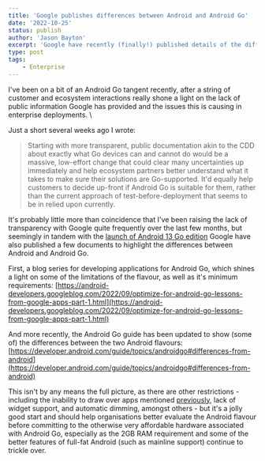 ```yaml
---
title: 'Google publishes differences between Android and Android Go'
date: '2022-10-25'
status: publish
author: 'Jason Bayton'
excerpt: 'Google have recently (finally!) published details of the differences between Android and Android Go. This transparency will further help organisations determine if Go is suitable for their needs.'
type: post
tags:
    - Enterprise
---
```

I've been on a bit of an Android Go tangent recently, after a string of customer and ecosystem interactions really shone a light on the lack of public information Google has provided and the issues this is causing in enterprise deployments. \

Just a short several weeks ago I wrote: 

> Starting with more transparent, public documentation akin to the CDD about exactly what Go devices can and cannot do would be a massive, low-effort change that could clear many uncertainties up immediately and help ecosystem partners better understand what it takes to make sure their solutions are Go-supported. It'd equally help customers to decide up-front if Android Go is suitable for them, rather than the current approach of test-before-deployment that seems to be in relied upon currently.

It's probably little more than coincidence that I've been raising the lack of transparency with Google quite frequently over the last few months, but seemingly in tandem with the [launch of Android 13 Go edition](https://blog.google/products/android/android-13-go-edition/) Google have also published a few documents to highlight the differences between Android and Android Go. 

First, a blog series for developing applications for Android Go, which shines a light on some of the limitations of the flavour, as well as it's minimum requirements: 
[https://android-developers.googleblog.com/2022/09/optimize-for-android-go-lessons-from-google-apps-part-1.html](https://android-developers.googleblog.com/2022/09/optimize-for-android-go-lessons-from-google-apps-part-1.html)

And more recently, the Android Go guide has been updated to show (some of) the differences between the two Android flavours: 
[https://developer.android.com/guide/topics/androidgo#differences-from-android](https://developer.android.com/guide/topics/androidgo#differences-from-android)

This isn't by any means the full picture, as there are other restrictions - including the inability to draw over apps mentioned [previously](/2020/08/androind-go-emm/), lack of widget support, and automatic dimming, amongst others  - but it's a jolly good start and should help organisations better evaluate the Android flavour before committing to the otherwise very affordable hardware associated with Android Go, especially as the 2GB RAM requirement and some of the better features of full-fat Android (such as mainline support) continue to trickle over.